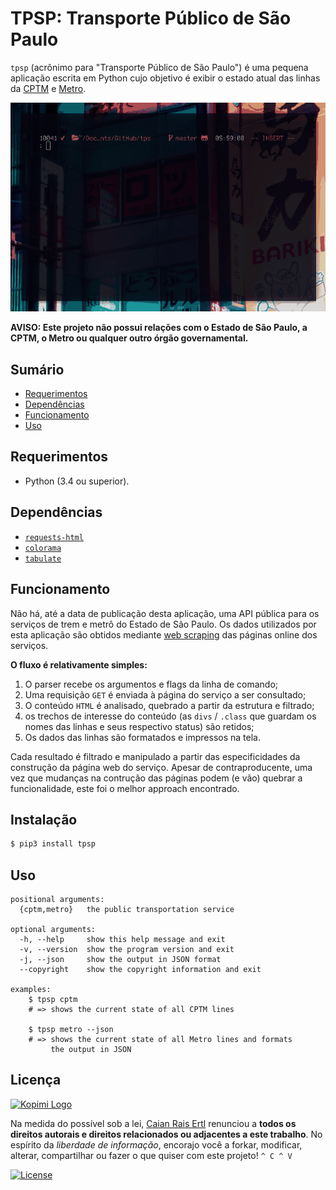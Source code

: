 # TPSP: Transporte Público de São Paulo

`tpsp` (acrônimo para "Transporte Público de São Paulo") é uma pequena aplicação
escrita em Python cujo objetivo é exibir o estado atual das linhas da [CPTM] e
[Metro].

<p align="center">
  <img src="tpsp.gif">
</p>

**AVISO: Este projeto não possui relações com o Estado de São Paulo, a CPTM, o
Metro ou qualquer outro órgão governamental.**

[CPTM]: https://www.cptm.sp.gov.br/
[Metro]: http://www.metro.sp.gov.br/sistemas/direto-do-metro-via4/index.aspx


## Sumário

- [Requerimentos](#requerimentos)
- [Dependências](#dependencias)
- [Funcionamento](#funcionamento)
- [Uso](#uso)


## Requerimentos

- Python (3.4 ou superior).


## Dependências

- [`requests-html`](https://github.com/kennethreitz/requests-html)
- [`colorama`](https://github.com/tartley/colorama)
- [`tabulate`](https://bitbucket.org/astanin/python-tabulate)

## Funcionamento

Não há, até a data de publicação desta aplicação, uma API pública para os
serviços de trem e metrô do Estado de São Paulo. Os dados utilizados por esta
aplicação são obtidos mediante [web scraping] das páginas online dos serviços.

**O fluxo é relativamente simples:**

1. O parser recebe os argumentos e flags da linha de comando;
1. Uma requisição `GET` é enviada à página do serviço a ser consultado;
1. O conteúdo `HTML` é analisado, quebrado a partir da estrutura e filtrado;
1. os trechos de interesse do conteúdo (as `divs` / `.class` que guardam os
   nomes das linhas e seus respectivo status) são retidos;
1. Os dados das linhas são formatados e impressos na tela.

Cada resultado é filtrado e manipulado a partir das especificidades da construção
da página web do serviço. Apesar de contraproducente, uma vez que mudanças na
contrução das páginas podem (e vão) quebrar a funcionalidade, este foi o melhor
approach encontrado.

[web scraping]: https://en.wikipedia.org/wiki/Web_scraping


## Instalação

```sh
$ pip3 install tpsp
```


## Uso

```
positional arguments:
  {cptm,metro}   the public transportation service

optional arguments:
  -h, --help     show this help message and exit
  -v, --version  show the program version and exit
  -j, --json     show the output in JSON format
  --copyright    show the copyright information and exit

examples:
    $ tpsp cptm
    # => shows the current state of all CPTM lines

    $ tpsp metro --json
    # => shows the current state of all Metro lines and formats
         the output in JSON
```

## Licença

[![Kopimi Logo][kopimi-logo]][kopimi-url]

Na medida do possível sob a lei, [Caian Rais Ertl][me] renunciou a __todos os
direitos autorais e direitos relacionados ou adjacentes a este trabalho__. No
espírito da _liberdade de informação_, encorajo você a forkar, modificar,
alterar, compartilhar ou fazer o que quiser com este projeto! `^ C ^ V`

[![License][cc-shield]][cc-url]

[me]: https://github.com/caiertl
[cc-shield]: https://forthebadge.com/images/badges/cc-0.svg
[cc-url]: http://creativecommons.org/publicdomain/zero/1.0

[kopimi-logo]: https://gist.githubusercontent.com/xero/cbcd5c38b695004c848b73e5c1c0c779/raw/6b32899b0af238b17383d7a878a69a076139e72d/kopimi-sm.png
[kopimi-url]: https://kopimi.com
